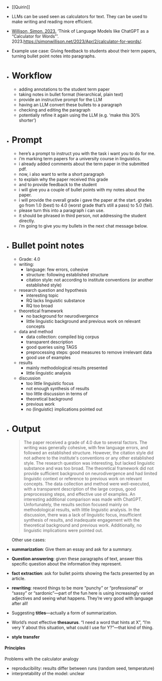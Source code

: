 - [[Quirin]]
- LLMs can be used seen as calculators for text. They can be used to make writing and reading more efficient.
- [Willison, Simon. 2023.]([[Willison2023LingCalc]])  ‘Think of Language Models like ChatGPT as a “Calculator for Words”’. 2023.https://simonwillison.net/2023/Apr/2/calculator-for-words/.
- Example use case: Giving feedback to students about their term papers, turning bullet point notes into paragraphs.
- # Workflow
	- adding annotations to the student term paper
	- taking notes in bullet format (hierarchical, plain text)
	- provide an instructive prompt for the LLM
	- having an LLM convert these bullets to a paragraph
	- checking and editing the paragraph
	- potentially refine it again using the LLM (e.g. ‘make this 30% shorter’)
- # Prompt
	- here’s a prompt to instruct you with the task i want you to do for me.
	- i’m marking term papers for a university course in linguistics.
	- i already added comments about the term paper in the submitted pdf.
	- now, i also want to write a short paragraph
	- to explain why the paper received this grade
	- and to provide feedback to the student
	- i will give you a couple of bullet points with my notes about the paper.
	- i will provide the overall grade i gave the paper at the start. grades go from 1.0 (best) to 4.0 (worst grade that’s still a pass) to 5.0 (fail).
	- please turn this into a paragraph i can use.
	- it should be phrased in third person, not addressing the student directly.
	- i’m going to give you my bullets in the next chat message below.
- # Bullet point notes
	- Grade: 4.0
	- writing:
		- language: few errors, cohesive
		- structure: following established structure
		- citation style: not according to institute conventions (or another established style)
	- research question and hypothesis
		- interesting topic
		- RQ lacks linguistic substance
		- RQ too broad
	- theoretical framework
		- no background for neurodivergence
		- little linguistic background and previous work on relevant concepts
	- data and method
		- data collection: compiled big corpus
		- transparent description
		- good queries using TAGS
		- preprocessing steps: good measures to remove irrelevant data
		- good use of examples
	- results
		- mainly methodological results presented
		- little linguistic analysis
	- discussion
		- too little linguistic focus
		- not enough synthesis of results
		- too little discussion in terms of
		- theoretical background
		- previous work
		- no (linguistic) implications pointed out
- # Output  
  
  > The paper received a grade of 4.0 due to several factors. The writing was generally cohesive, with few language errors, and followed an established structure. However, the citation style did not adhere to the institute's conventions or any other established style. The research question was interesting, but lacked linguistic substance and was too broad. The theoretical framework did not provide sufficient background on neurodivergence and had limited linguistic context or reference to previous work on relevant concepts. The data collection and method were well-executed, with a transparent description of the large corpus, good preprocessing steps, and effective use of examples. An interesting additional comparison was made with ChatGPT. Unfortunately, the results section focused mainly on methodological results, with little linguistic analysis. In the discussion, there was a lack of linguistic focus, insufficient synthesis of results, and inadequate engagement with the theoretical background and previous work. Additionally, no linguistic implications were pointed out.
  
  
  Other use cases:
- **summarization**: Give them an essay and ask for a summary.
- **Question answering**: given these paragraphs of text, answer this specific question about the information they represent.
- **fact extraction**: ask for bullet points showing the facts presented by an article.
- **rewriting**: reword things to be more “punchy” or “professional” or “sassy” or “sardonic”—part of the fun here is using increasingly varied adjectives and seeing what happens. They’re very good with language after all!
- Suggesting **titles**—actually a form of summarization.
- World’s most effective **thesaurus**. “I need a word that hints at X”, “I’m very Y about this situation, what could I use for Y?”—that kind of thing.
- **style transfer**
#### Principles

Problems with the calculator analogy
- reproducibility: results differ between runs (random seed, temperature)
- interpretability of the model: unclear